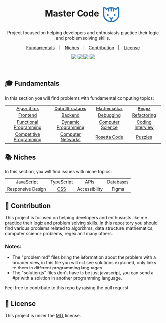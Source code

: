<h1 align="center"> Master Code <img align="center" src="./.github/cat.svg"/></h1>

<p align="center">
Project focused on helping developers and enthusiasts practice their logic and problem solving skills.
</p>

<p align="center">
  <a href="#-Fundamentals">Fundamentals</a>&nbsp;&nbsp;&nbsp;|&nbsp;&nbsp;&nbsp;
  <a href="#-Niches">Niches</a>&nbsp;&nbsp;&nbsp;|&nbsp;&nbsp;&nbsp;
  <a href="#-Contribution">Contribution</a>&nbsp;&nbsp;&nbsp;|&nbsp;&nbsp;&nbsp;
  <a href="#memo-license">License</a>
</p>

<p align="center">
  <a name="stars"><img src="https://img.shields.io/github/stars/wesleydamasceno/coding-problems?style=for-the-badge"></a>
	<a name="languages"><img src="https://img.shields.io/github/languages/count/wesleydamasceno/coding-problems?style=for-the-badge"></a>
	<a name="contributions"><img src="https://img.shields.io/github/contributors/wesleydamasceno/coding-problems?logoColor=green&style=for-the-badge"></a>
	<a name="license"><img src="https://img.shields.io/github/license/wesleydamasceno/coding-problems?style=for-the-badge"></a>
</p>

<br>

## 🎓 Fundamentals

In this section you will find problems with fundamental computing topics:

<table align="center">
  <tbody>
    <tr>
      <td align="center"><a href="./contents/fundamentals/algorithms/home.md">Algorithms</a></td>
      <td align="center"><a href="./contents/fundamentals/data-structures/home.md">Data Structures</a></td>
      <td align="center"><a href="./contents/fundamentals/mathematics/home.md">Mathematics</a></td>
      <td align="center"><a href="./contents/fundamentals/regex/home.md">Regex</a></td>
    </tr>
    <tr>
      <td align="center"><a href="./contents/fundamentals/frontend/home.md">Frontend</a></td>
      <td align="center"><a href="./contents/fundamentals/backend/home.md">Backend</a></td>
      <td align="center"><a href="./contents/fundamentals/debugging/home.md">Debugging</a></td>
      <td align="center"><a href="./contents/fundamentals/refactoring/home.md">Refactoring</a></td>
    </tr>
    <tr>
      <td align="center"><a href="./contents/fundamentals/functional-programming/home.md">Functional Programming</a></td>
      <td align="center"><a href="./contents/fundamentals/dynamic-programming/home.md">Dynamic Programming</a></td>
      <td align="center"><a href="./contents/fundamentals/computer-science/home.md">Computer Science</a></td>
      <td align="center"><a href="./contents/fundamentals/coding-interview/home.md">Coding Interview</a></td>
    </tr>
    <tr>
      <td align="center"><a href="./contents/fundamentals/competitive-programming/home.md">Competitive Programming</a></td>
      <td align="center"><a href="./contents/fundamentals/computer-networks/home.md">Computer Networks</a></td>
      <td align="center"><a href="./contents/fundamentals/rosetta-code/home.md">Rosetta Code</a></td>
      <td align="center"><a href="./contents/fundamentals/puzzles/home.md">Puzzles</a></td>
    </tr>
  </tbody>
</table>

## 📚 Niches

In this section, you will find issues with niche topics:

<table align="center">
  <tbody>
    <tr>
      <td align="center"><a href="./contents/niches/javascript/home.md">JavaScript</a></td>
      <td align="center">TypeScript</td>
      <td align="center">APIs</td>
      <td align="center">Databases</td>
    </tr>
    <tr>
      <td align="center">Responsive Design</td>
      <td align="center"><a href="./contents/niches/css/home.md">CSS</a></td>
      <td align="center">Accessibility</td>
      <td align="center">Figma</td>
    </tr>
  </tbody>
</table>

## 🤯 Contribution

<p>
This project is focused on helping developers and enthusiasts like me practice their logic and problem solving skills. In this repository you should find various problems related to algorithms, data structure, mathematics, computer science problems, regex and many others.
</p>

### Notes:

- The "problem.md" files bring the information about the problem with a broader view, in this file you will not see solutions explained, only links to them in different programming languages.
- The "solution.js" files don't have to be just javascript, you can send a #pr with a solution in another programming language.

Feel free to contribute to this repo by raising the pull request.

## :memo: License

This project is under the [MIT](./LICENSE) license.